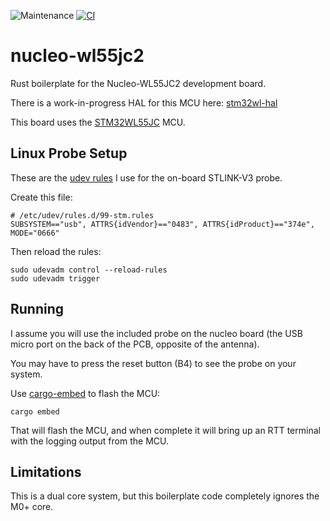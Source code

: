 ![Maintenance](https://img.shields.io/badge/maintenance-experimental-blue.svg)
[![CI](https://github.com/newAM/nucleo-wl55jc2-rs/workflows/CI/badge.svg)](https://github.com/newAM/nucleo-wl55jc2-rs/actions)

# nucleo-wl55jc2

Rust boilerplate for the Nucleo-WL55JC2 development board.

There is a work-in-progress HAL for this MCU here: [stm32wl-hal]

This board uses the [STM32WL55JC] MCU.

## Linux Probe Setup

These are the [udev rules] I use for the on-board STLINK-V3 probe.

Create this file:

```
# /etc/udev/rules.d/99-stm.rules
SUBSYSTEM=="usb", ATTRS{idVendor}=="0483", ATTRS{idProduct}=="374e", MODE="0666"
```

Then reload the rules:

```
sudo udevadm control --reload-rules
sudo udevadm trigger
```

## Running

I assume you will use the included probe on the nucleo board (the USB micro
port on the back of the PCB, opposite of the antenna).

You may have to press the reset button (B4) to see the probe on your system.

Use [cargo-embed] to flash the MCU:

```
cargo embed
```

That will flash the MCU, and when complete it will bring up an RTT terminal
with the logging output from the MCU.

## Limitations

This is a dual core system, but this boilerplate code completely ignores the
M0+ core.

[stm32wl-hal]: https://github.com/newAM/stm32wl-hal
[cargo-embed]: https://crates.io/crates/cargo-embed
[STM32WL55JC]: https://www.st.com/en/microcontrollers-microprocessors/stm32wl55jc.html#documentation
[udev rules]: https://wiki.debian.org/udev
